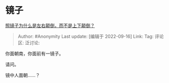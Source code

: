 # 镜子
[照镜子为什么是左右颠倒，而不是上下颠倒？](https://www.zhihu.com/question/19552727/answer/2676615718)
> Author: #Anonymity
> Last update: [编辑于 2022-09-16]
> Link:
> Tag:
> 评论区:
> 泛讨论:

你面朝南，你面前有一镜子。

请问。

镜中人面朝……？
